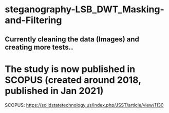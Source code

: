 # steganography-LSB_DWT_Masking-and-Filtering


## Currently cleaning the data (Images) and creating more tests..
# The study is now published in SCOPUS (created around 2018, published in Jan 2021)

SCOPUS: https://solidstatetechnology.us/index.php/JSST/article/view/1130


